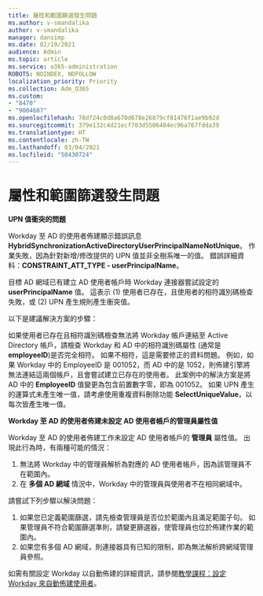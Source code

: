 ```yaml
---
title: 屬性和範圍篩選發生問題
ms.author: v-smandalika
author: v-smandalika
manager: dansimp
ms.date: 02/19/2021
audience: Admin
ms.topic: article
ms.service: o365-administration
ROBOTS: NOINDEX, NOFOLLOW
localization_priority: Priority
ms.collection: Adm_O365
ms.custom:
- "8470"
- "9004687"
ms.openlocfilehash: 78df24c0d8a670d678e26879cf81476f1ae9b92d
ms.sourcegitcommit: 379e132c4d21ecf703d5506484ec96a767fdda39
ms.translationtype: HT
ms.contentlocale: zh-TW
ms.lasthandoff: 03/04/2021
ms.locfileid: "50430724"
---
```

# <a name="problem-with-attribute-and-scoping-filter"></a>屬性和範圍篩選發生問題

**UPN 值衝突的問題**

Workday 至 AD 的使用者佈建顯示錯誤訊息 **HybridSynchronizationActiveDirectoryUserPrincipalNameNotUnique**。 作業失敗，因為針對新增/修改提供的 UPN 值並非全樹系唯一的值。 錯誤詳細資料：**CONSTRAINT_ATT_TYPE - userPrincipalName**。

目標 AD 網域已有建立 AD 使用者帳戶時 Workday 連接器嘗試設定的 **userPrincipalName** 值。 這表示 (1) 使用者已存在，且使用者的相符識別碼檢查失敗，或 (2) UPN 產生規則產生衝突值。

以下是建議解決方案的步驟：

如果使用者已存在且相符識別碼檢查無法將 Workday 帳戶連結至 Active Directory 帳戶，請檢查 Workday 和 AD 中的相符識別碼屬性 (通常是 **employeeID**)是否完全相符。 如果不相符，這是需要修正的資料問題。 例如，如果 Workday 中的 EmployeeID 是 001052，而 AD 中的是 1052，則佈建引擎將無法連結這兩個帳戶，且會嘗試建立已存在的使用者。 此案例中的解決方案是將 AD 中的 **EmployeeID** 值變更為包含前置數字零，即為 001052。
如果 UPN 產生的運算式未產生唯一值，請考慮使用重複資料刪除功能 **SelectUniqueValue**，以每次皆產生唯一值。

**Workday 至 AD 的使用者佈建未設定 AD 使用者帳戶的管理員屬性值**

Workday 至 AD 的使用者佈建工作未設定 AD 使用者帳戶的 **管理員** 屬性值。 出現此行為時，有兩種可能的情況：

1. 無法將 Workday 中的管理員解析為對應的 AD 使用者帳戶，因為該管理員不在範圍內。
2. 在 **多個 AD 網域** 情況中，Workday 中的管理員與使用者不在相同網域中。

請嘗試下列步驟以解決問題：

1. 如果您已定義範圍篩選，請先檢查管理員是否位於範圍內且滿足範圍子句。 如果管理員不符合範圍篩選準則，請變更篩選器，使管理員也位於佈建作業的範圍內。
2. 如果您有多個 AD 網域，則連接器具有已知的限制，即為無法解析跨網域管理員參照。

如需有關設定 Workday 以自動佈建的詳細資訊，請參閱[教學課程：設定 Workday 來自動佈建使用者](https://docs.microsoft.com/azure/active-directory/saas-apps/workday-inbound-tutorial)。













